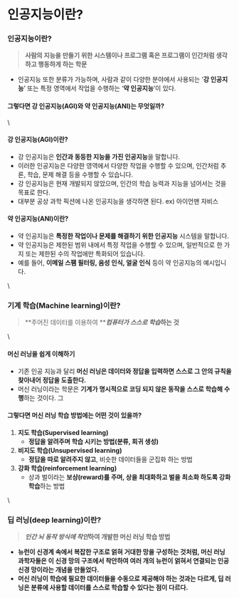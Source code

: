 # 인공지능이란?

### 인공지능이란?

> **사람의 지능을 만들기 위한 시스템이나 프로그램 혹은 프로그램이 인간처럼 생각하고 행동하게 하는 학문**

* 인공지능 또한 분류가 가능하며, 사람과 같이 다양한 분야에서 사용되는 ‘**강 인공지능**’ 또는 특정 영역에서 작업을 수행하는 ‘**약 인공지능**’이 있다.

#### 그렇다면 강 인공지능(AGI)와 약 인공지능(ANI)는 무엇일까?

\


#### 강 인공지능(AGI)이란?

* 강 인공지능은 **인간과 동등한 지능을 가진 인공지능**을 말합니다.
* 이러한 인공지능은 다양한 영역에서 다양한 작업을 수행할 수 있으며, 인간처럼 추론, 학습, 문제 해결 등을 수행할 수 있습니다.
* 강 인공지능은 현재 개발되지 않았으며, 인간의 학습 능력과 지능을 넘어서는 것을 목표로 한다.
* 대부분 공상 과학 픽션에 나온 인공지능을 생각하면 된다. ex) 아이언맨 자비스

#### 약 인공지능(ANI)이란?

* 약 인공지능은 **특정한 작업이나 문제를 해결하기 위한 인공지능** 시스템을 말합니다.
* 약 인공지능은 제한된 범위 내에서 특정 작업을 수행할 수 있으며, 일반적으로 한 가지 또는 제한된 수의 작업에만 특화되어 있습니다.
* 예를 들어, **이메일 스팸 필터링, 음성 인식, 얼굴 인식** 등이 약 인공지능의 예시입니다.

\


### **기계 학습**(Machine learning)이란?

> **주어진 데이터를 이용하여 **_**컴퓨터가 스스로 학습**_**하는 것**

\


#### 머신 러닝을 쉽게 이해하기

* 기존 인공 지능과 달리 **머신 러닝은 데이터와 정답을 입력하면 스스로 그 안의 규칙을 찾아내어 정답을 도출한다.**
* 머신 러닝이라는 학문은 **기계가 명시적으로 코딩 되지 않은 동작을 스스로 학습해 수행**하는 것이다. 그

#### 그렇다면 머신 러닝 학습 방법에는 어떤 것이 있을까?

1. **지도 학습(Supervised learning)**
   * **정답을 알려주며 학습 시키는 방법(분류, 회귀 생성)**
2. **비지도 학습(Unsupervised learning)**
   * **정답을 따로 알려주지 않고**, 비슷한 데이터들을 군집화 하는 방법
3. **강화 학습(reinforcement learning)**
   * 상과 벌이라는 **보상(reward)를 주며, 상을 최대화하고 벌을 최소화 하도록 강화 학습**하는 방법

\


### 딥 러닝(deep learning)이란?

> _**인간 뇌 동작 방식에 착안**_**하여 개발한 머신 러닝 학습 방법**

* **뉴런이 신경계 속에서 복잡한 구조로 얽혀 거대한 망을 구성하는 것처럼, 머신 러닝 과학자들은 이 신경 망의 구조에서 착안하여 여러 개의 뉴런이 얽혀서 연결되는 인공 신경 망이라는 개념을 만들었다.**
* **머신 러닝이 학습에 필요한 데이터들을 수동으로 제공해야 하는 것과는 다르게, 딥 러닝은 분류에 사용할 데이터를 스스로 학습할 수 있다는 점이 다르다.**
